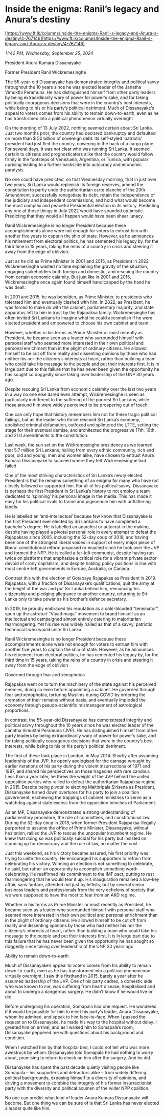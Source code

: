 # Inside the enigma: Ranil’s legacy and Anura’s destiny

[https://www.ft.lk/columns/Inside-the-enigma-Ranil-s-legacy-and-Anura-s-destiny/4-767146](https://www.ft.lk/columns/Inside-the-enigma-Ranil-s-legacy-and-Anura-s-destiny/4-767146)

*11:42 PM, Wednesday, September 25, 2024*

President Anura Kumara Dissanayake

Former President Ranil Wickremesinghe

The 55-year-old Dissanayake has demonstrated integrity and political savvy throughout the 10 years since he was elected leader of the Janatha Vimukthi Peramuna. He has distinguished himself from other party leaders by being extraordinarily wary of power for power’s sake, and for taking politically courageous decisions that were in the country’s best interests, while being to his or his party’s political detriment. Much of Dissanayake’s appeal to voters comes from his ability to remain down-to-earth, even as he has transformed into a political phenomenon virtually overnight

On the morning of 13 July 2022, nothing seemed certain about Sri Lanka. Just two months prior, the country had declared bankruptcy and defaulted on more than $ 50 billion of sovereign debt. Its self-styled ‘patriotic’ president had just fled the country, cowering in the back of a cargo plane. For several days, it was not clear who was running Sri Lanka. It seemed certain to citizens and prognosticators alike that the country would follow firmly in the footsteps of Venezuela, Argentina, or Tunisia, with popular uprising leading to a further backslide into autocracy and economic paralysis.

No one could have predicted, on that Wednesday morning, that in just over two years, Sri Lanka would replenish its foreign reserves, amend the constitution to partly undo the authoritarian carte blanche of the 20th Amendment, successfully renegotiate its debt, retain the independence of the judiciary and independent commissions, and hold what would become the most complex and peaceful Presidential election in its history. Predicting any one of those things in July 2022 would have sounded optimistic. Predicting that they would all happen would have been sheer lunacy.

Ranil Wickremesinghe is no longer President because these accomplishments alone were not enough for voters to entrust him with another five years to captain the ship of state. However, as he announces his retirement from electoral politics, he has cemented his legacy by, for the third time in 15 years, taking the reins of a country in crisis and steering it away from the edge of oblivion.

Just as he did as Prime Minister in 2001 and 2015, as President in 2022 Wickremesinghe wasted no time explaining the gravity of the situation, engaging stakeholders both foreign and domestic, and rescuing the country from certain economic calamity. But just like in 2001 and 2015, Wickremesinghe once again found himself handicapped by the hand he was dealt.

In 2001 and 2015, he was beholden, as Prime Minister, to presidents who tolerated him and eventually clashed with him. In 2022, as President, he was forced to make do with the cabinet, parliamentary majority, and state apparatus left to him in trust by the Rajapaksa family. Wickremesinghe has often invited Sri Lankans to imagine what he could accomplish if he were elected president and empowered to choose his own cabinet and team.

However, whether in his terms as Prime Minister or most recently as President, he became seen as a leader who surrounded himself with personal staff who seemed more interested in their own political and personal enrichment than in the plight of ordinary citizens. He allowed himself to be cut off from reality and dissenting opinions by those who had neither his nor the citizenry’s interests at heart, rather than building a team who could take his message to the people and put their interests first. It is in large part due to this failure that he has never been given the opportunity he has sought so doggedly since taking over leadership of the UNP 30 years ago.

Despite rescuing Sri Lanka from economic calamity over the last two years in a way no one else dared even attempt, Wickremesinghe is seen as particularly indifferent to the suffering of the poorest Sri Lankans, while those around him were widely perceived to be prospering out of touch.

One can only hope that history remembers him not for these tragic political failings, but as the leader who thrice rescued Sri Lanka’s economy, abolished criminal defamation, outfoxed and splintered the LTTE, setting the stage for their eventual demise, and architected the progressive 17th, 19th, and 21st amendments to the constitution.

Last week, the sun set on the Wickremesinghe presidency as we learned that 5.7 million Sri Lankans, hailing from every ethnic community, rich and poor, old and young, men and women alike, have chosen to entrust Anura Kumara Dissanayake to succeed where they felt Wickremesinghe had failed.

One of the most striking characteristics of Sri Lanka’s newly elected President is that he remains something of an enigma for many who have not closely followed or supported him. For all of his political savvy, Dissanayake is perhaps the first President in Sri Lanka’s history to not employ a team dedicated to ‘spinning’ his personal image in the media. This has made it easy for his political rivals to frame and pigeonhole him with unflattering labels.

He is labelled an ‘anti-intellectual’ because few know that Dissanayake is the first President ever elected by Sri Lankans to have completed a bachelor’s degree. He is labelled an anarchist or autocrat in the making, despite having played a pivotal personal role in every attempt to defeat the Rajapaksas since 2005, including the 52-day coup of 2018, and having been one of the strongest liberal voices in support of every major piece of liberal constitutional reform proposed or enacted since he took over the JVP and formed the NPP. He is called a far-left communist, despite having run twice on platforms that emphasise a critical role for a vibrant private sector devoid of crony capitalism, and despite holding policy positions in line with most centre-left governments in Europe, Australia, or Canada.

Contrast this with the election of Gotabaya Rajapaksa as President in 2019. Rajapaksa, with a fraction of Dissanayake’s qualifications, quit the army at the height of the war and put Sri Lanka behind him, renouncing his citizenship and pledging allegiance to another country, returning to Sri Lanka only to take power as his brother’s defence secretary.

In 2019, he proudly embraced his reputation as a cold-blooded “terminator”, spun up the astroturf “Viyathmaga” movement to brand himself as an intellectual and campaigned almost entirely catering to majoritarian fearmongering. Yet his rise was widely hailed as that of a savvy, patriotic technocrat who would unite Sri Lanka.

Ranil Wickremesinghe is no longer President because these accomplishments alone were not enough for voters to entrust him with another five years to captain the ship of state. However, as he announces his retirement from electoral politics, he has cemented his legacy by, for the third time in 15 years, taking the reins of a country in crisis and steering it away from the edge of oblivion

Governed through fear and xenophobia

Rajapaksa went on to turn the machinery of the state against his perceived enemies, doing so even before appointing a cabinet. He governed through fear and xenophobia, torturing Muslims during COVID by ordering the cremation of their remains without basis, and eventually imploded the economy through pseudo-scientific mismanagement of astrological proportions.

In contrast, the 55-year-old Dissanayake has demonstrated integrity and political savvy throughout the 10 years since he was elected leader of the Janatha Vimukthi Peramuna (JVP). He has distinguished himself from other party leaders by being extraordinarily wary of power for power’s sake, and for taking politically courageous decisions that were in the country’s best interests, while being to his or his party’s political detriment.

The first of these took place in London, in May 2014. Shortly after assuming leadership of the JVP, he openly apologised for the carnage wrought by earlier iterations of his party during the violent insurrections of 1971 and 1987, and shared his perspectives on those tragedies with rare candour. Less than a year later, he threw the weight of the JVP behind the united opposition parties who rallied to defeat the authoritarian Rajapaksa regime in 2015. Despite being pivotal to electing Maithripala Sirisena as President, Dissanayake turned down overtures for his party to join a coalition government, eschewing the trappings of cabinet ministries to serve as a watchdog against state excess from the opposition benches of Parliament.

As an MP, Dissanayake demonstrated a strong understanding of parliamentary procedure, the role of committees, and constitutional law. During the 52-day coup in 2018, when former President Rajapaksa illegally purported to assume the office of Prime Minister, Dissanayake, without hesitation, rallied the JVP to rescue the unpopular incumbent regime. He knew that doing so was politically suicidal for his party but insisted on standing up for democracy and the rule of law, no matter the cost.

Just this weekend, as his victory became assured, his first priority was trying to unite the country. He encouraged his supporters to refrain from celebrating his victory. Winning an election is not something to celebrate, he said, but rather an opportunity to accomplish something worth celebrating. He reaffirmed his commitment to the IMF pact, putting to rest fearmongering that he would tear it up. His inauguration remained a low-key affair, sans fanfare, attended not just by leftists, but by several senior business leaders and professionals from the very echelons of society that we were supposed to have the most to fear from an AKD regime.

Whether in his terms as Prime Minister or most recently as President, he became seen as a leader who surrounded himself with personal staff who seemed more interested in their own political and personal enrichment than in the plight of ordinary citizens. He allowed himself to be cut off from reality and dissenting opinions by those who had neither his nor the citizenry’s interests at heart, rather than building a team who could take his message to the people and put their interests first. It is in large part due to this failure that he has never been given the opportunity he has sought so doggedly since taking over leadership of the UNP 30 years ago

Ability to remain down-to-earth

Much of Dissanayake’s appeal to voters comes from his ability to remain down-to-earth, even as he has transformed into a political phenomenon virtually overnight. I saw this firsthand in 2015, barely a year after he assumed leadership of the JVP. One of his party cadres, a domestic aide who was known to me, was suffering from heart disease, hospitalised and about to undergo a dangerous surgery. He didn’t know if he would live or die.

Before undergoing his operation, Somapala had one request. He wondered if it would be possible for him to meet his party’s leader, Anura Dissanayake, whom he admired, and speak to him face-to-face. When I passed the request on to Dissanayake, he made his way to the hospital without delay. I greeted him on arrival, and as I walked him to Somapala’s room, Dissanayake peppered me with questions about his background and condition.

When I watched him by that hospital bed, I could not tell who was more awestruck by whom. Dissanayake told Somapala he had nothing to worry about, promising to return to check on him after the surgery. And he did.

Dissanayake has spent the past decade quietly visiting people like Somapala – his supporters and detractors alike – from widely differing political backgrounds, exposing himself to a diversity of opinions, and driving a movement to combine the integrity of his former insurrectionist party with the diversity and political acumen of the wider NPP coalition.

No one can predict what kind of leader Anura Kumara Dissanayake will become. But one thing we can be sure of is that Sri Lanka has never elected a leader quite like him.

